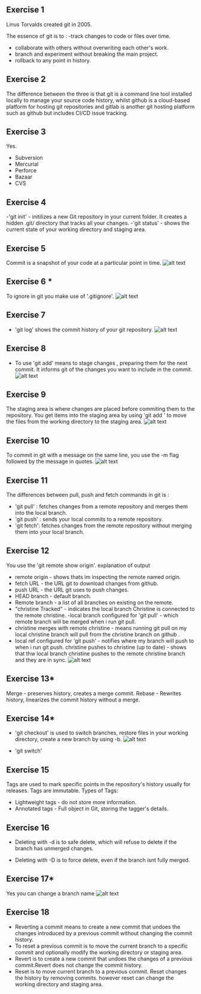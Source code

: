 ## Exercise 1
Linus Torvalds created git in 2005.

The essence of git is to :
-track changes to code or files over time.
- collaborate with others without overwriting each other's work.
- branch and experiment without breaking the main project.
- rollback to any point in history.

## Exercise 2
The difference between the three  is that git is a command line tool installed locally to manage your source code history, whilst github is a cloud-based platform for hosting git repositories and gitlab is another git hosting platform such as github but includes CI/CD issue tracking.

## Exercise 3
Yes.
- Subversion
- Mercurial
- Perforce
- Bazaar
- CVS

## Exercise 4
-'git  init' - initilizes a new Git repository in your current folder. It creates a hidden .git/ directory that tracks all your changes.
-'git status' - shows the current state of your working directory and staging area.

## Exercise 5
Commit is a snapshot of your code at a particular point in time.
![alt text](<exercise 5.PNG>)
## Exercise 6 *
To ignore in git you make use of '.gitignore'.
![alt text](<git ignore-1.PNG>)

## Exercise 7
- 'git log' shows the commit history of your git repository.
![alt text](<git log 4.PNG>)

## Exercise 8 
- To use 'git add' means to stage changes , preparing them for the next commit. It informs git of the changes you want to include in the commit.
![alt text](<git ignore-2.PNG>)

## Exercise 9
The staging area is where changes are placed before commiting them to the repository.
You get items into the staging area by using 'git add <file>' to move the files from the working directory to the staging area.
![alt text](<exercise 9.PNG>)

## Exercise 10
To commit in git with a message on the same line, you use the -m flag followed by the message in quotes.
![alt text](<git ignore-3.PNG>)
## Exercise 11
The differences between pull, push and fetch commands in git is :
- 'git pull' : fetches changes from a remote repository and merges them into the local branch.
- 'git push' : sends your local commits to a remote repository.
- 'git fetch': fetches changes from the remote repository without merging them into your local branch.

## Exercise 12
You use the 'git remote show origin'.
explanation of output
-  remote origin - shows thats im inspecting the remote named origin.
- fetch URL - the URL git to download changes from github.
- push URL - the URL git uses to push changes.
- HEAD branch - default branch.
- Remote branch - a list of all branches on existing on the remote.
- "christine Tracked" - indicates the local branch Christine is connected to the remote christine.
-local branch configured for 'git pull' - which remote branch will be merged when i run git pull.
- christine merges with remote christine - means running git pull on my local christine branch will pull from the christine branch on github .
- local ref configured for 'git push' - notifies where my branch will push to when i run git push.
christine pushes to christine (up to date) - shows that thw local branch christine pushes to the remote christine branch and they are in sync.
![alt text](<exercise 12.PNG>)

## Exercise 13*
Merge - preserves history, creates a merge commit.
Rebase - Rewrites history, linearizes the commit history without a merge.
## Exercise 14*
- 'git checkout' is used to switch branches, restore files in your working directory, create a new branch by using -b.
![alt text](checkout.PNG)

- 'git switch'


## Exercise 15
Tags are used to mark specific points in the repository's history usually for releases.
Tags are immutable.
Types of Tags:
- Lightweight tags - do not store more information.
- Annotated tags - Full object in Git, storing the tagger's details.
## Exercise 16
- Deleting with -d is to safe delete, which will refuse to delete if the branch has unmerged changes.

- Deleting with -D is to force delete, even if the branch isnt fully merged.

## Exercise 17*
 Yes you can change a branch name 
 ![alt text](branch.PNG)

## Exercise 18
- Reverting a commit means to create a new commit that undoes the changes introduced by a previous commit without changing the commit history.
- To reset a previous commit is to move the current branch to a specific commit and optionally modify the working directory or staging area.
- Revert is to create a new commit that undoes the changes of a previous commit.Revert does not change the commit history.
- Reset is to move current branch to a previous commit. Reset changes the history by removing commits. however reset can change the working directory and staging area.

